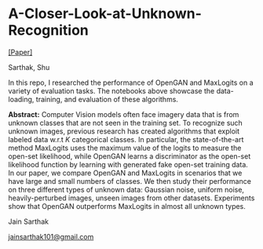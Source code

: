 # A-Closer-Look-at-Unknown-Recognition

[[Paper]](A_Closer_Look_at_Unknown_Recognition.pdf)

Sarthak, Shu

In this repo, I researched the performance of OpenGAN and MaxLogits on a variety of evaluation tasks. The notebooks above showcase the data-loading, training, and evaluation of these algorithms. 

**Abstract:**
Computer Vision models often face imagery data that is from unknown classes that are not seen in the training set. To recognize such unknown images, previous research has created algorithms that exploit labeled data w.r.t $K$ categorical classes. In particular, the state-of-the-art method MaxLogits uses the maximum value of the logits to measure the open-set likelihood, while OpenGAN learns a discriminator as the open-set likelihood function by learning with generated fake open-set training data. In our paper, we compare OpenGAN and MaxLogits in scenarios that we have large and small numbers of classes. We then study their performance on three different types of unknown data: Gaussian noise, uniform noise, heavily-perturbed images, unseen images from other datasets. Experiments show that OpenGAN outperforms MaxLogits in almost all unknown types.

Jain Sarthak

jainsarthak101@gmail.com
